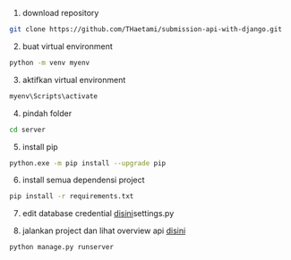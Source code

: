 1. download repository

```sh
git clone https://github.com/THaetami/submission-api-with-django.git
```

2. buat virtual environment

```sh
python -m venv myenv
```

3. aktifkan virtual environment

```sh
myenv\Scripts\activate
```

4. pindah folder

```sh
cd server
```

5. install pip

```sh
python.exe -m pip install --upgrade pip
```

6. install semua dependensi project

```sh
pip install -r requirements.txt
```

7. edit database credential [disini](https://github.com/THaetami/submission-api-with-django/blob/master/server/server/)settings.py

8. jalankan project dan lihat overview api [disini](http://127.0.0.1:8000/)

```sh
python manage.py runserver
```
